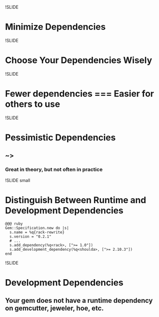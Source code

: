 !SLIDE
# Minimize Dependencies

!SLIDE
# Choose Your Dependencies Wisely

!SLIDE
# Fewer dependencies === Easier for others to use

!SLIDE
# Pessimistic Dependencies
## ~> 
### Great in theory, but not often in practice

!SLIDE small
# Distinguish Between Runtime and Development Dependencies

    @@@ ruby
    Gem::Specification.new do |s|
      s.name = %q{rack-rewrite}
      s.version = "0.2.1"
      # ...
      s.add_dependency(%q<rack>, [">= 1.0"])
      s.add_development_dependency(%q<shoulda>, [">= 2.10.3"])
    end
    
!SLIDE
# Development Dependencies
## Your gem does not have a runtime dependency on gemcutter, jeweler, hoe, etc.

